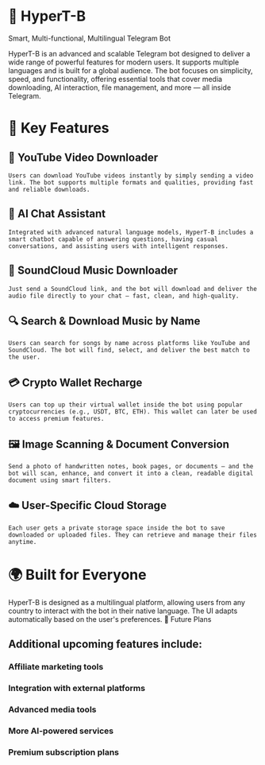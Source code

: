 # 🚀 HyperT-B

Smart, Multi-functional, Multilingual Telegram Bot

HyperT-B is an advanced and scalable Telegram bot designed to deliver a wide range of powerful features for modern users. It supports multiple languages and is built for a global audience. The bot focuses on simplicity, speed, and functionality, offering essential tools that cover media downloading, AI interaction, file management, and more — all inside Telegram.
# 🔧 Key Features

##    🎥 YouTube Video Downloader
    Users can download YouTube videos instantly by simply sending a video link. The bot supports multiple formats and qualities, providing fast and reliable downloads.

##    🤖 AI Chat Assistant
    Integrated with advanced natural language models, HyperT-B includes a smart chatbot capable of answering questions, having casual conversations, and assisting users with intelligent responses.

##    🎵 SoundCloud Music Downloader
    Just send a SoundCloud link, and the bot will download and deliver the audio file directly to your chat — fast, clean, and high-quality.

##    🔍 Search & Download Music by Name
    Users can search for songs by name across platforms like YouTube and SoundCloud. The bot will find, select, and deliver the best match to the user.

##    💳 Crypto Wallet Recharge
    Users can top up their virtual wallet inside the bot using popular cryptocurrencies (e.g., USDT, BTC, ETH). This wallet can later be used to access premium features.

##    🖼️ Image Scanning & Document Conversion
    Send a photo of handwritten notes, book pages, or documents — and the bot will scan, enhance, and convert it into a clean, readable digital document using smart filters.

##    ☁️ User-Specific Cloud Storage
    Each user gets a private storage space inside the bot to save downloaded or uploaded files. They can retrieve and manage their files anytime.

# 🌍 Built for Everyone

HyperT-B is designed as a multilingual platform, allowing users from any country to interact with the bot in their native language. The UI adapts automatically based on the user's preferences.
🧠 Future Plans

## Additional upcoming features include:

###    Affiliate marketing tools

###    Integration with external platforms

###    Advanced media tools

###    More AI-powered services

###    Premium subscription plans
